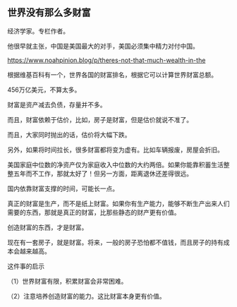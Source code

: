 ## 世界没有那么多财富

经济学家。专栏作者。

他很早就主张，中国是美国最大的对手，美国必须集中精力对付中国。

https://www.noahpinion.blog/p/theres-not-that-much-wealth-in-the

根据维基百科有一个，世界各国的财富排名，根据它可以计算世界财富总额。

456万亿美元，不算太多。

财富是资产减去负债，存量并不多。

而且，财富依赖于估价，比如，房子是财富，但是估价就说不准了。

而且，大家同时抛出的话，估价将大幅下跌。

另外，如果将时间拉长，很多财富都将变为虚有。比如车辆报废，房屋会折旧。

美国家庭中位数的净资产仅为家庭收入中位数的大约两倍。如果你能靠积蓄生活整整五年而不工作，那就太好了！但另一方面，距离退休还差得很远。

国内依靠财富支撑的时间，可能长一点。

真正的财富是生产，而不是纸上财富。如果你有生产能力，能够不断生产出来人们需要的东西，那就是真正的财富，比那些静态的财产更有价值。

创造财富的东西，才是财富。

现在有一套房子，就是财富。将来，一般的房子恐怕都不值钱，而且房子的持有成本会越来越高。

这件事的启示

（1）世界财富有限，积累财富会非常困难。

（2）注意培养创造财富的能力。这比财富本身更有价值。